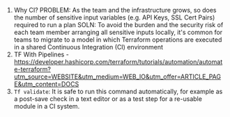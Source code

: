 1. Why CI?
PROBLEM: As the team and the infrastructure grows, so does the number of sensitive input variables (e.g. API Keys, SSL Cert Pairs) required to run a plan SOLN: To avoid the burden and the security risk of each team member arranging all sensitive inputs locally, it's common for teams to migrate to a model in which Terraform operations are executed in a shared Continuous Integration (CI) environment
2. TF With Pipelines - https://developer.hashicorp.com/terraform/tutorials/automation/automate-terraform?utm_source=WEBSITE&utm_medium=WEB_IO&utm_offer=ARTICLE_PAGE&utm_content=DOCS
3. `Tf validate`: It is safe to run this command automatically, for example as a post-save check in a text editor or as a test step for a re-usable module in a CI system.
